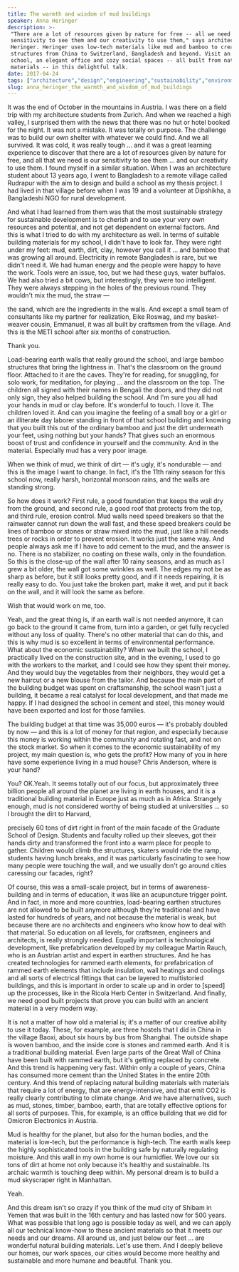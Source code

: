 ```yaml
---
title: The warmth and wisdom of mud buildings
speaker: Anna Heringer
description: >-
 "There are a lot of resources given by nature for free -- all we need is our
 sensitivity to see them and our creativity to use them," says architect Anna
 Heringer. Heringer uses low-tech materials like mud and bamboo to create
 structures from China to Switzerland, Bangladesh and beyond. Visit an awe-inspiring
 school, an elegant office and cozy social spaces -- all built from natural
 materials -- in this delightful talk.
date: 2017-04-24
tags: ["architecture","design","engineering","sustainability","environment","materials"]
slug: anna_heringer_the_warmth_and_wisdom_of_mud_buildings
---
```


It was the end of October in the mountains in Austria. I was there on a field trip with my
architecture students from Zurich. And when we reached a high valley, I surprised them
with the news that there was no hut or hotel booked for the night. It was not a mistake.
It was totally on purpose. The challenge was to build our own shelter with whatever we
could find. And we all survived. It was cold, it was really tough ... and it was a great
learning experience to discover that there are a lot of resources given by nature for
free, and all that we need is our sensitivity to see them ... and our creativity to use
them. I found myself in a similar situation. When I was an architecture student about 13
years ago, I went to Bangladesh to a remote village called Rudrapur with the aim to design
and build a school as my thesis project. I had lived in that village before when I was 19
and a volunteer at Dipshikha, a Bangladeshi NGO for rural development.

And what I had learned from them was that the most sustainable strategy for sustainable
development is to cherish and to use your very own resources and potential, and not get
dependent on external factors. And this is what I tried to do with my architecture as
well. In terms of suitable building materials for my school, I didn't have to look far.
They were right under my feet: mud, earth, dirt, clay, however you call it ... and bamboo
that was growing all around. Electricity in remote Bangladesh is rare, but we didn't need
it. We had human energy and the people were happy to have the work. Tools were an issue,
too, but we had these guys, water buffalos. We had also tried a bit cows, but
interestingly, they were too intelligent. They were always stepping in the holes of the
previous round. They wouldn't mix the mud, the straw —

the sand, which are the ingredients in the walls. And except a small team of consultants
like my partner for realization, Eike Roswag, and my basket-weaver cousin, Emmanuel, it
was all built by craftsmen from the village. And this is the METI school after six months
of construction.

Thank you.

Load-bearing earth walls that really ground the school, and large bamboo structures that
bring the lightness in. That's the classroom on the ground floor. Attached to it are the
caves. They're for reading, for snuggling, for solo work, for meditation, for playing ...
and the classroom on the top. The children all signed with their names in Bengali the
doors, and they did not only sign, they also helped building the school. And I'm sure you
all had your hands in mud or clay before. It's wonderful to touch. I love it. The children
loved it. And can you imagine the feeling of a small boy or a girl or an illiterate day
laborer standing in front of that school building and knowing that you built this out of
the ordinary bamboo and just the dirt underneath your feet, using nothing but your hands?
That gives such an enormous boost of trust and confidence in yourself and the
community. And in the material. Especially mud has a very poor image.

When we think of mud, we think of dirt — it's ugly, it's nondurable — and this is the
image I want to change. In fact, it's the 11th rainy season for this school now, really
harsh, horizontal monsoon rains, and the walls are standing strong.

So how does it work? First rule, a good foundation that keeps the wall dry from the
ground, and second rule, a good roof that protects from the top, and third rule, erosion
control. Mud walls need speed breakers so that the rainwater cannot run down the wall
fast, and these speed breakers could be lines of bamboo or stones or straw mixed into the
mud, just like a hill needs trees or rocks in order to prevent erosion. It works just the
same way. And people always ask me if I have to add cement to the mud, and the answer is
no. There is no stabilizer, no coating on these walls, only in the foundation. So this is
the close-up of the wall after 10 rainy seasons, and as much as I grew a bit older, the
wall got some wrinkles as well. The edges my not be as sharp as before, but it still looks
pretty good, and if it needs repairing, it is really easy to do. You just take the broken
part, make it wet, and put it back on the wall, and it will look the same as
before.

Wish that would work on me, too.

Yeah, and the great thing is, if an earth wall is not needed anymore, it can go back to
the ground it came from, turn into a garden, or get fully recycled without any loss of
quality. There's no other material that can do this, and this is why mud is so excellent
in terms of environmental performance. What about the economic sustainability? When we
built the school, I practically lived on the construction site, and in the evening, I used
to go with the workers to the market, and I could see how they spent their money. And they
would buy the vegetables from their neighbors, they would get a new haircut or a new
blouse from the tailor. And because the main part of the building budget was spent on
craftsmanship, the school wasn't just a building, it became a real catalyst for local
development, and that made me happy. If I had designed the school in cement and steel,
this money would have been exported and lost for those families.

The building budget at that time was 35,000 euros — it's probably doubled by now — and
this is a lot of money for that region, and especially because this money is working
within the community and rotating fast, and not on the stock market. So when it comes to
the economic sustainability of my project, my main question is, who gets the profit? How
many of you in here have some experience living in a mud house? Chris Anderson, where is
your hand?

You? OK.Yeah. It seems totally out of our focus, but approximately three billion people
all around the planet are living in earth houses, and it is a traditional building
material in Europe just as much as in Africa. Strangely enough, mud is not considered
worthy of being studied at universities ... so I brought the dirt to Harvard,

precisely 60 tons of dirt right in front of the main facade of the Graduate School of
Design. Students and faculty rolled up their sleeves, got their hands dirty and
transformed the front into a warm place for people to gather. Children would climb the
structures, skaters would ride the ramp, students having lunch breaks, and it was
particularly fascinating to see how many people were touching the wall, and we usually
don't go around cities caressing our facades, right?

Of course, this was a small-scale project, but in terms of awareness-building and in terms
of education, it was like an acupuncture trigger point. And in fact, in more and more
countries, load-bearing earthen structures are not allowed to be built anymore although
they're traditional and have lasted for hundreds of years, and not because the material is
weak, but because there are no architects and engineers who know how to deal with that
material. So education on all levels, for craftsmen, engineers and architects, is really
strongly needed. Equally important is technological development, like prefabrication
developed by my colleague Martin Rauch, who is an Austrian artist and expert in earthen
structures. And he has created technologies for rammed earth elements, for prefabrication
of rammed earth elements that include insulation, wall heatings and coolings and all sorts
of electrical fittings that can be layered to multistoried buildings, and this is
important in order to scale up and in order to [speed] up the processes, like in the
Ricola Herb Center in Switzerland. And finally, we need good built projects that prove you
can build with an ancient material in a very modern way.

It is not a matter of how old a material is; it's a matter of our creative ability to use
it today. These, for example, are three hostels that I did in China in the village Baoxi,
about six hours by bus from Shanghai. The outside shape is woven bamboo, and the inside
core is stones and rammed earth. And it is a traditional building material. Even large
parts of the Great Wall of China have been built with rammed earth, but it's getting
replaced by concrete. And this trend is happening very fast. Within only a couple of years,
China has consumed more cement than the United States in the entire 20th century. And this
trend of replacing natural building materials with materials that require a lot of energy,
that are energy-intensive, and that emit CO2 is really clearly contributing to climate
change. And we have alternatives, such as mud, stones, timber, bamboo, earth, that are
totally effective options for all sorts of purposes. This, for example, is an office
building that we did for Omicron Electronics in Austria.

Mud is healthy for the planet, but also for the human bodies, and the material is
low-tech, but the performance is high-tech. The earth walls keep the highly sophisticated
tools in the building safe by naturally regulating moisture. And this wall in my own home
is our humidfier. We love our six tons of dirt at home not only because it's healthy and
sustainable. Its archaic warmth is touching deep within. My personal dream is to build a
mud skyscraper right in Manhattan.

Yeah.

And this dream isn't so crazy if you think of the mud city of Shibam in Yemen that was
built in the 16th century and has lasted now for 500 years. What was possible that long
ago is possible today as well, and we can apply all our technical know-how to these
ancient materials so that it meets our needs and our dreams. All around us, and just below
our feet ... are wonderful natural building materials. Let's use them. And I deeply
believe our homes, our work spaces, our cities would become more healthy and sustainable
and more humane and beautiful. Thank you.

<!--
ad_duration=3.33
comment_count=15
event="TED2017"
external_start_time=0
has_talk_citation=0
intro_duration=11.82
is_subtitle_required="False"
is_talk_featured="True"
language="en"
language_swap="False"
native_language="en"
number_of_related_talks=6
number_of_speakers=1
number_of_subtitled_videos=15
number_of_tags=6
number_of_talk_download_languages=15
number_of_talk_more_resources=0
number_of_talk_recommendations=3
number_of_talks_take_actions=1
post_ad_duration=0.83
published_timestamp="2017-09-28 14:44:41"
recording_date="2017-04-24"
speaker_description="Architect"
speaker_is_published=1
speaker_name="Anna Heringer"
speaker_what_others_say="Anna Heringer’s designs appear to have sprung from the earth; they are more like living things than buildings."
talk_more_resources=[]
talk_name="The warmth and wisdom of mud buildings"
talk_recommendations_blurb="More resources, curated by Anna Heringer"
talks_tags=["architecture","design","engineering","sustainability","environment","materials"]
url_audio="https://download.ted.com/talks/AnnaHeringer_2017.mp3?apikey=acme-roadrunner"
url_photo_speaker="https://pe.tedcdn.com/images/ted/0505a7b638da16c3f90369137b59680d016c3e66_254x191.jpg"
url_photo_talk="https://s3.amazonaws.com/talkstar-photos/uploads/6f297f7f-f822-42cf-ba10-607e6018e2b1/AnnaHeringer_2017-embed.jpg"
url_webpage="https://www.ted.com/talks/anna_heringer_the_warmth_and_wisdom_of_mud_buildings"
video_type_name="TED Stage Talk"
-->